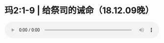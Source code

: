 # 玛2:1-9 | 给祭司的诫命（18.12.09晚）

<audio style="width: 100%;" preload="false" controls controlslist="nodownload"><source src="//cdn.simai.ml/audio/mp3/old/27291.mp3" type="audio/mpeg">Your browser does not support the audio element.</audio>


